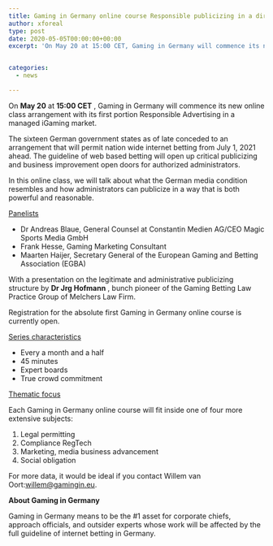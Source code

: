 ```yaml
---
title: Gaming in Germany online course Responsible publicizing in a directed iGaming market
author: xforeal 
type: post
date: 2020-05-05T00:00:00+00:00
excerpt: 'On May 20 at 15:00 CET, Gaming in Germany will commence its new online course arrangement with its first portion Responsible Advertising in a directed iGaming market '


categories:
  - news

---
```

On **May 20** at **15:00 CET** , Gaming in Germany will commence its new online class arrangement with its first portion Responsible Advertising in a managed iGaming market. 

The sixteen German government states as of late conceded to an arrangement that will permit nation wide internet betting from July 1, 2021 ahead. The guideline of web based betting will open up critical publicizing and business improvement open doors for authorized administrators. 

In this online class, we will talk about what the German media condition resembles and how administrators can publicize in a way that is both powerful and reasonable. 

<u>Panelists</u>

  * Dr Andreas Blaue, General Counsel at Constantin Medien AG/CEO Magic Sports Media GmbH 
  * Frank Hesse, Gaming Marketing Consultant 
  * Maarten Haijer, Secretary General of the European Gaming and Betting Association (EGBA) 

With a presentation on the legitimate and administrative publicizing structure by **Dr Jrg Hofmann** , bunch pioneer of the Gaming Betting Law Practice Group of Melchers Law Firm. 

Registration for the absolute first Gaming in Germany online course is currently open. 

<u>Series characteristics</u>

  * Every a month and a half 
  * 45 minutes 
  * Expert boards 
  * True crowd commitment 

<u>Thematic focus</u>

Each Gaming in Germany online course will fit inside one of four more extensive subjects: 

  1. Legal permitting 
  2. Compliance RegTech 
  3. Marketing, media business advancement 
  4. Social obligation 

For more data, it would be ideal if you contact Willem van Oort:willem@gamingin.eu. 

**About Gaming in Germany** 

Gaming in Germany means to be the #1 asset for corporate chiefs, approach officials, and outsider experts whose work will be affected by the full guideline of internet betting in Germany.